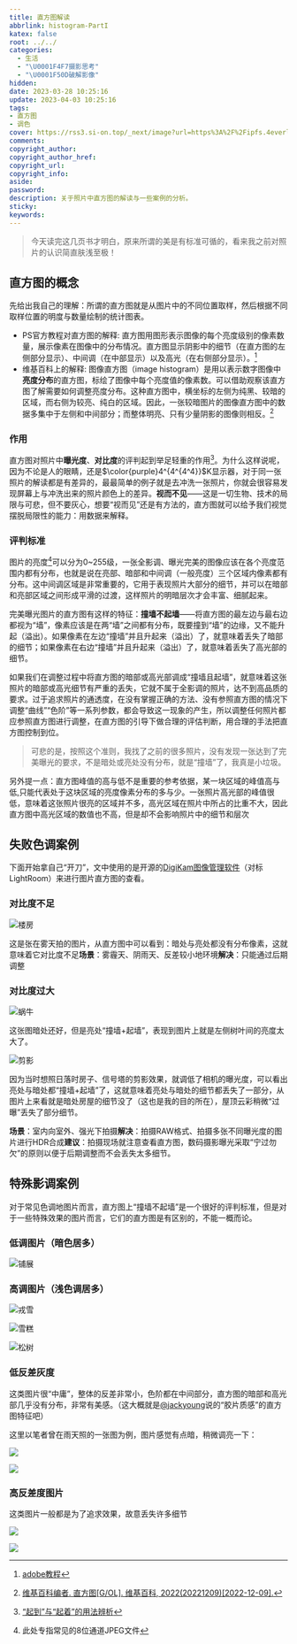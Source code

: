 ```yaml
---
title: 直方图解读
abbrlink: histogram-PartI
katex: false
root: ../../
categories:
  - 生活
  - "\U0001F4F7摄影思考"
  - "\U0001F50D破解影像"
hidden: 
date: 2023-03-28 10:25:16
update: 2023-04-03 10:25:16
tags:
- 直方图
- 调色
cover: https://rss3.si-on.top/_next/image?url=https%3A%2F%2Fipfs.4everland.xyz%2Fipfs%2Fbafybeidivpotcmoij7nkd6iic6h7w6riszkbdba45lecx7sjxtgddiviu4&w=3840&q=75
comments:
copyright_author:
copyright_author_href:
copyright_url:
copyright_info:
aside:
password:
description: 关于照片中直方图的解读与一些案例的分析。
sticky:
keywords:
---
```



> 今天读完这几页书才明白，原来所谓的美是有标准可循的，看来我之前对照片的认识简直肤浅至极！
> 

## 直方图的概念

先给出我自己的理解：所谓的直方图就是从图片中的不同位置取样，然后根据不同取样位置的明度与数量绘制的统计图表。

- PS官方教程对直方图的解释: 直方图用图形表示图像的每个亮度级别的像素数量，展示像素在图像中的分布情况。直方图显示阴影中的细节（在直方图的左侧部分显示）、中间调（在中部显示）以及高光（在右侧部分显示）。[^1]
- 维基百科上的解释: 图像直方图（image histogram）是用以表示数字图像中**亮度分布**的直方图，标绘了图像中每个亮度值的像素数。可以借助观察该直方图了解需要如何调整亮度分布。这种直方图中，横坐标的左侧为纯黑、较暗的区域，而右侧为较亮、纯白的区域。因此，一张较暗图片的图像直方图中的数据多集中于左侧和中间部分；而整体明亮、只有少量阴影的图像则相反。[^2]

### 作用

直方图对照片中**曝光度**、**对比度**的评判起到举足轻重的作用[^3]。为什么这样说呢，因为不论是人的眼睛，还是$\color{purple}4^{4^{4^4}}$K显示器，对于同一张照片的解读都是有差异的，最最简单的例子就是去冲洗一张照片，你就会很容易发现屏幕上与冲洗出来的照片颜色上的差异。**视而不见**——这是一切生物、技术的局限与可悲，但不要灰心，想要“视而见”还是有方法的，直方图就可以给予我们视觉摆脱局限性的能力：用数据来解释。

### 评判标准
  

图片的亮度[^4]可以分为0~255级，一张全影调、曝光完美的图像应该在各个亮度范围内都有分布，也就是说在亮部、暗部和中间调（一般亮度）三个区域内像素都有分布。这中间调区域是非常重要的，它用于表现照片大部分的细节，并可以在暗部和亮部区域之间形成平滑的过渡，这样照片的明暗层次才会丰富、细腻起来。

完美曝光图片的直方图有这样的特征：**撞墙不起墙**——将直方图的最左边与最右边都视为“墙”，像素应该是在两“墙”之间都有分布，既要撞到“墙”的边缘，又不能升起（溢出）。如果像素在左边“撞墙”并且升起来（溢出）了，就意味着丢失了暗部的细节；如果像素在右边“撞墙”并且升起来（溢出）了，就意味着丢失了高光部的细节。

如果我们在调整过程中将直方图的暗部或高光部调成“撞墙且起墙”，就意味着这张照片的暗部或高光细节有严重的丢失，它就不属于全影调的照片，达不到高品质的要求。过于追求照片的通透度，在没有掌握正确的方法、没有参照直方图的情况下调整“曲线”“色阶”等一系列参数，都会导致这一现象的产生，所以调整任何照片都应参照直方图进行调整，在直方图的引导下做合理的评估判断，用合理的手法把直方图控制到位。 
> 可悲的是，按照这个准则，我找了之前的很多照片，没有发现一张达到了完美曝光的要求，不是暗处或亮处没有分布，就是“撞墙”了，我真是小垃圾。
> 

另外提一点：直方图峰值的高与低不是重要的参考依据，某一块区域的峰值高与低,只能代表处于这块区域的亮度像素分布的多与少。一张照片高光部的峰值很低，意味着这张照片很亮的区域并不多，高光区域在照片中所占的比重不大，因此直方图中高光区域的数值也不高，但是却不会影响照片中的细节和层次

## 失败色调案例

下面开始拿自己“开刀”，文中使用的是开源的[DigiKam图像管理软件](https://digikam.org/about/)（对标LightRoom）来进行图片直方图的查看。

### 对比度不足

![楼房](https://rss3.si-on.top/_next/image?url=https%3A%2F%2Fipfs.4everland.xyz%2Fipfs%2Fbafybeidbnzsfpi76fbnrszsq5mce6ywhxklpjaioua75v4ophbb7z6n7la&w=3840&q=75)

这是张在雾天拍的图片，从直方图中可以看到：暗处与亮处都没有分布像素，这就意味着它对比度不足**场景**：雾霾天、阴雨天、反差较小地环境**解决**：只能通过后期调整

### 对比度过大

![蜗牛](https://rss3.si-on.top/_next/image?url=https%3A%2F%2Fipfs.4everland.xyz%2Fipfs%2Fbafybeicbtwkxf7ido4okjq3jbdu4ueij2zuud5hmc3uttkh5j4pw6a7mmi&w=3840&q=75)

这张图暗处还好，但是亮处“撞墙+起墙”，表现到图片上就是左侧树叶间的亮度太大了。

![剪影](https://rss3.si-on.top/_next/image?url=https%3A%2F%2Fipfs.4everland.xyz%2Fipfs%2Fbafybeigo3cju4ecj746wcvvkkk3vkoqsg4blglttsihx563ua37dlgpbny&w=3840&q=75)

因为当时想照日落时房子、信号塔的剪影效果，就调低了相机的曝光度，可以看出亮处与暗处都“撞墙+起墙”了，这就意味着亮处与暗处的细节都丢失了一部分，从图片上来看就是暗处房屋的细节没了（这也是我的目的所在），屋顶云彩稍微“过曝”丢失了部分细节。

**场景**：室内向室外、强光下拍摄**解决**：拍摄RAW格式、拍摄多张不同曝光度的图片进行HDR合成**建议**：拍摄现场就注意查看直方图，数码摄影曝光采取“宁过勿欠”的原则以便于后期调整而不会丢失太多细节。

## 特殊影调案例

对于常见色调地图片而言，直方图上“撞墙不起墙”是一个很好的评判标准，但是对于一些特殊效果的图片而言，它们的直方图是有区别的，不能一概而论。

### 低调图片（暗色居多）

![铺展](https://rss3.si-on.top/_next/image?url=https%3A%2F%2Fipfs.4everland.xyz%2Fipfs%2Fbafybeid3kgaeqhmfyf4k37b3swx56brwumn4mctq4w3zhq2xhyovm2wxb4&w=3840&q=75)

### 高调图片（浅色调居多）

![戎雪](https://rss3.si-on.top/_next/image?url=https%3A%2F%2Fipfs.4everland.xyz%2Fipfs%2Fbafybeibzdc3lliyppb7lpoiqhwpqhahc4yntyypprpyaqe2vermpfdlud4&w=3840&q=75)

![雪糕](https://rss3.si-on.top/_next/image?url=https%3A%2F%2Fipfs.4everland.xyz%2Fipfs%2Fbafybeidivpotcmoij7nkd6iic6h7w6riszkbdba45lecx7sjxtgddiviu4&w=3840&q=75)

![松树](https://rss3.si-on.top/_next/image?url=https%3A%2F%2Fipfs.4everland.xyz%2Fipfs%2Fbafybeibgafx3qbl3tcqi5gxp2qr7clk7xyy4t4ngqk62dwq4hzvxho5zg4&w=3840&q=75)

### 低反差灰度

这类图片很“中庸”，整体的反差非常小，色阶都在中间部分，直方图的暗部和高光部几乎没有分布，非常有美感。（这大概就是[@jackyoung](https://jackyoung.xlog.app/)说的“胶片质感”的直方图特征吧）

这里以笔者曾在雨天照的一张图为例，图片感觉有点暗，稍微调亮一下：

![](https://rss3.si-on.top/_next/image?url=https%3A%2F%2Fipfs.4everland.xyz%2Fipfs%2Fbafybeifoqnwzuczpqf5edzrie34fnqfjwzjkxcdi4qry4ehhgw4xmwziym&w=3840&q=75)

![](https://rss3.si-on.top/_next/image?url=https%3A%2F%2Fipfs.4everland.xyz%2Fipfs%2Fbafybeih76pctb2q2cdevlzf5tnokqtgicz5jnxvqqrloba3hhzdph6mcr4&w=3840&q=75)

### 高反差度图片

这类图片一般都是为了追求效果，故意丢失许多细节

![](https://rss3.si-on.top/_next/image?url=https%3A%2F%2Fipfs.4everland.xyz%2Fipfs%2Fbafybeiagsasw5vgpvjdsgw6lvvja32nsephyhj6e5qsvqrkhkh5hbfrtxq&w=3840&q=75)

![](https://rss3.si-on.top/_next/image?url=https%3A%2F%2Fipfs.4everland.xyz%2Fipfs%2Fbafybeifidlvxuhlzmv23e5z43d2jxm23jnxxgqfhv7c6yhoekwovlcnzni&w=3840&q=75)

[^1]:[adobe教程](https://helpx.adobe.com/cn/photoshop/using/viewing-histograms-pixel-values.html) 
[^2]: [维基百科编者. 直方图[G/OL]. 维基百科, 2022(20221209)[2022-12-09].](https://zh.wikipedia.org/w/index.php?title=%E7%9B%B4%E6%96%B9%E5%9B%BE&oldid=74979215) 
[^3]:  [“起到”与“起着”的用法辨析](https://zhidao.baidu.com/question/2019465661936365708.html)
[^4]: 此处专指常见的8位通道JPEG文件